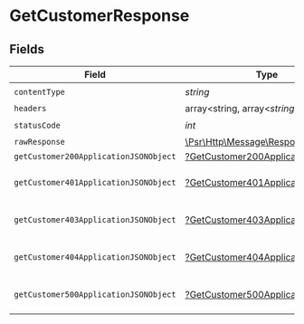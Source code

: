 # GetCustomerResponse


## Fields

| Field                                                                                                        | Type                                                                                                         | Required                                                                                                     | Description                                                                                                  |
| ------------------------------------------------------------------------------------------------------------ | ------------------------------------------------------------------------------------------------------------ | ------------------------------------------------------------------------------------------------------------ | ------------------------------------------------------------------------------------------------------------ |
| `contentType`                                                                                                | *string*                                                                                                     | :heavy_check_mark:                                                                                           | N/A                                                                                                          |
| `headers`                                                                                                    | array<string, array<*string*>>                                                                               | :heavy_minus_sign:                                                                                           | N/A                                                                                                          |
| `statusCode`                                                                                                 | *int*                                                                                                        | :heavy_check_mark:                                                                                           | N/A                                                                                                          |
| `rawResponse`                                                                                                | [\Psr\Http\Message\ResponseInterface](https://www.php-fig.org/psr/psr-7/#33-psrhttpmessageresponseinterface) | :heavy_minus_sign:                                                                                           | N/A                                                                                                          |
| `getCustomer200ApplicationJSONObject`                                                                        | [?GetCustomer200ApplicationJSON](../../models/operations/GetCustomer200ApplicationJSON.md)                   | :heavy_minus_sign:                                                                                           | OK                                                                                                           |
| `getCustomer401ApplicationJSONObject`                                                                        | [?GetCustomer401ApplicationJSON](../../models/operations/GetCustomer401ApplicationJSON.md)                   | :heavy_minus_sign:                                                                                           | General error response                                                                                       |
| `getCustomer403ApplicationJSONObject`                                                                        | [?GetCustomer403ApplicationJSON](../../models/operations/GetCustomer403ApplicationJSON.md)                   | :heavy_minus_sign:                                                                                           | General error response                                                                                       |
| `getCustomer404ApplicationJSONObject`                                                                        | [?GetCustomer404ApplicationJSON](../../models/operations/GetCustomer404ApplicationJSON.md)                   | :heavy_minus_sign:                                                                                           | General error response                                                                                       |
| `getCustomer500ApplicationJSONObject`                                                                        | [?GetCustomer500ApplicationJSON](../../models/operations/GetCustomer500ApplicationJSON.md)                   | :heavy_minus_sign:                                                                                           | General error response                                                                                       |